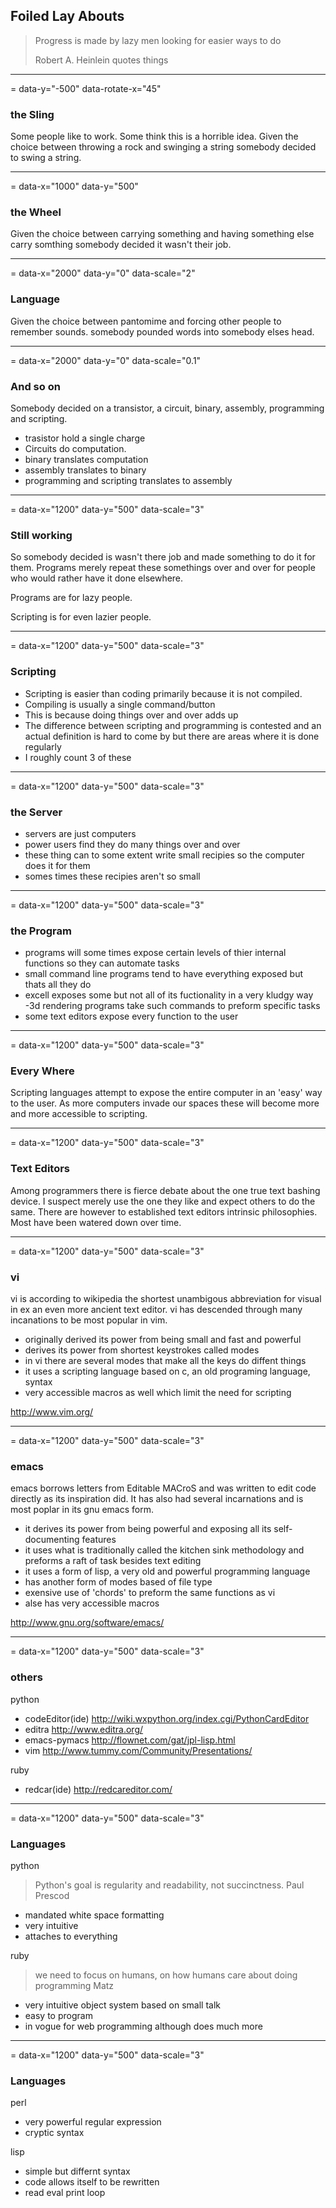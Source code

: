 ## Foiled Lay Abouts


>Progress is made by lazy men looking for easier ways to do
>
>Robert A. Heinlein quotes things

---
= data-y="-500" data-rotate-x="45"
### the Sling

Some people like to work. Some think this is a
horrible idea. Given the choice between throwing a
rock and swinging a string somebody decided to
swing a string.

---
= data-x="1000" data-y="500"
### the Wheel

Given the choice between carrying something and
having something else carry somthing somebody
decided it wasn't their job.

---
= data-x="2000" data-y="0" data-scale="2"
### Language

Given the choice between pantomime and forcing
other people to remember sounds. somebody pounded
words into somebody elses head.

---
= data-x="2000" data-y="0" data-scale="0.1"
### And so on

Somebody decided on a transistor, a circuit,
binary, assembly, programming and scripting.

- trasistor hold a single charge
- Circuits do computation.
- binary translates computation
- assembly translates to binary
- programming and scripting translates to assembly

---
= data-x="1200" data-y="500" data-scale="3"
### Still working

So somebody decided is wasn't there job and made
something to do it for them. Programs merely
repeat these somethings over and over for people
who would rather have it done elsewhere.

Programs are for lazy people.

Scripting is for even lazier people.

---
= data-x="1200" data-y="500" data-scale="3"
### Scripting

- Scripting is easier than coding primarily because it is not compiled.
- Compiling is usually a single command/button
- This is because doing things over and over adds up
- The difference between scripting and programming is contested and an actual definition is hard to come by but there are areas where it is done regularly
- I roughly count 3 of these

---
= data-x="1200" data-y="500" data-scale="3"
### the Server

- servers are just computers
- power users find they do many things over and over
- these thing can to some extent write small recipies so the computer does it for them
- somes times these recipies aren't so small

---
= data-x="1200" data-y="500" data-scale="3"
### the Program

- programs will some times expose certain levels of thier internal functions so they can automate tasks
- small command line programs tend to have everything exposed but thats all they do
- excell exposes some but not all of its fuctionality in a very kludgy way
-3d rendering programs take such commands to preform specific tasks
- some text editors expose every function to the user

---
= data-x="1200" data-y="500" data-scale="3"
### Every Where

Scripting languages attempt to expose the entire
computer in an 'easy' way to the user. As more
computers invade our spaces these will become more
and more accessible to scripting.

---
= data-x="1200" data-y="500" data-scale="3"
### Text Editors

Among programmers there is fierce debate about the
one true text bashing device. I suspect merely use
the one they like and expect others to do the
same. There are however to established text
editors intrinsic philosophies. Most have been
watered down over time.

---
= data-x="1200" data-y="500" data-scale="3"
### vi

vi is according to wikipedia the shortest
unambigous abbreviation for visual in ex an even
more ancient text editor. vi has descended through
many incanations to be most popular in vim.

- originally derived its power from being small and fast and powerful
- derives its power from shortest keystrokes called modes
- in vi there are several modes that make all the keys do diffent things
- it uses a scripting language based on c, an old programing language, syntax
- very accessible macros as well which limit the need for scripting

http://www.vim.org/

---
= data-x="1200" data-y="500" data-scale="3"
### emacs

emacs borrows letters from Editable MACroS and was
written to edit code directly as its inspiration
did. It has also had several incarnations and is
most poplar in its gnu emacs form.

- it derives its power from being powerful and exposing all its self-documenting features
- it uses what is traditionally called the kitchen sink methodology and preforms a raft of task besides text editing
- it uses a form of lisp, a very old and powerful programming language
- has another form of modes based of file type
- exensive use of 'chords' to preform the same functions as vi
- alse has very accessible macros

http://www.gnu.org/software/emacs/

---
= data-x="1200" data-y="500" data-scale="3"
### others

python

- codeEditor(ide) http://wiki.wxpython.org/index.cgi/PythonCardEditor
- editra http://www.editra.org/
- emacs-pymacs http://flownet.com/gat/jpl-lisp.html
- vim http://www.tummy.com/Community/Presentations/

ruby

- redcar(ide) http://redcareditor.com/

---
= data-x="1200" data-y="500" data-scale="3"
### Languages

python

> Python's goal is regularity and readability, not succinctness.
> Paul Prescod

- mandated white space formatting
- very intuitive
- attaches to everything

ruby

> we need to focus on humans, on how humans care about doing programming
> Matz

- very intuitive object system based on small talk
- easy to program
- in vogue for web programming although does much more

---
= data-x="1200" data-y="500" data-scale="3"
### Languages

perl

- very powerful regular expression
- cryptic syntax

lisp

- simple but differnt syntax
- code allows itself to be rewritten
- read eval print loop
